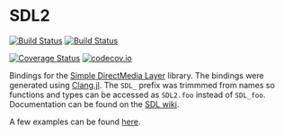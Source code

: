 # SDL2

[![Build Status](https://travis-ci.org/jonathanBieler/SDL2.jl.svg?branch=master)](https://travis-ci.org/jonathanBieler/SDL2.jl)
[![Build Status](https://ci.appveyor.com/api/projects/status/kg3gx5ngbbewjstr?svg=true)](https://ci.appveyor.com/api/projects/status/kg3gx5ngbbewjstr?svg=true)

[![Coverage Status](https://coveralls.io/repos/jonathanBieler/SDL2.jl/badge.svg?branch=master&service=github)](https://coveralls.io/github/jonathanBieler/SDL2.jl?branch=master)
[![codecov.io](http://codecov.io/github/jonathanBieler/SDL2.jl/coverage.svg?branch=master)](http://codecov.io/github/jonathanBieler/SDL2.jl?branch=master)

Bindings for the [Simple DirectMedia Layer](https://www.libsdl.org/) library. The bindings were generated using [Clang.jl](https://github.com/ihnorton/Clang.jl). The `SDL_` prefix was trimmmed from names so functions and types can be accessed as `SDL2.foo` instead of `SDL_foo`. Documentation can be found on the [SDL wiki](https://wiki.libsdl.org/FrontPage).

A few examples can be found [here](https://github.com/jonathanBieler/SDL2.jl/blob/master/src/examples/).
